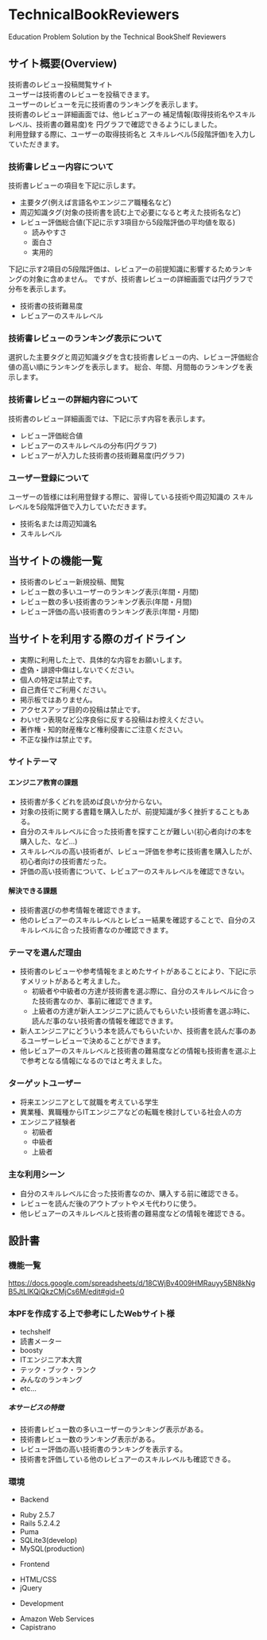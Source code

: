 # TechnicalBookReviewers
Education Problem Solution by the Technical BookShelf Reviewers

## サイト概要(Overview)
技術書のレビュー投稿閲覧サイト  
ユーザーは技術書のレビューを投稿できます。  
ユーザーのレビューを元に技術書のランキングを表示します。  
技術書のレビュー詳細画面では、他レビュアーの
補足情報(取得技術名やスキルレベル、技術書の難易度)を
円グラフで確認できるようにしました。  
利用登録する際に、ユーザーの取得技術名と
スキルレベル(5段階評価)を入力していただきます。

### 技術書レビュー内容について
技術書レビューの項目を下記に示します。
* 主要タグ(例えば言語名やエンジニア職種名など)
* 周辺知識タグ(対象の技術書を読む上で必要になると考えた技術名など)
* レビュー評価総合値(下記に示す3項目から5段階評価の平均値を取る)
  * 読みやすさ
  * 面白さ
  * 実用的

下記に示す2項目の5段階評価は、レビュアーの前提知識に影響するためランキングの対象に含めません。
ですが、技術書レビューの詳細画面では円グラフで分布を表示します。
* 技術書の技術難易度
* レビュアーのスキルレベル

### 技術書レビューのランキング表示について
選択した主要タグと周辺知識タグを含む技術書レビューの内、レビュー評価総合値の高い順にランキングを表示します。
総合、年間、月間毎のランキングを表示します。

### 技術書レビューの詳細内容について
技術書のレビュー詳細画面では、下記に示す内容を表示します。
* レビュー評価総合値
* レビュアーのスキルレベルの分布(円グラフ)
* レビュアーが入力した技術書の技術難易度(円グラフ)

### ユーザー登録について
ユーザーの皆様には利用登録する際に、習得している技術や周辺知識の
スキルレベルを5段階評価で入力していただきます。
* 技術名または周辺知識名
* スキルレベル

## 当サイトの機能一覧
* 技術書のレビュー新規投稿、閲覧
* レビュー数の多いユーザーのランキング表示(年間・月間)
* レビュー数の多い技術書のランキング表示(年間・月間)
* レビュー評価の高い技術書のランキング表示(年間・月間)

## 当サイトを利用する際のガイドライン
* 実際に利用した上で、具体的な内容をお願いします。
* 虚偽・誹謗中傷はしないでください。
* 個人の特定は禁止です。
* 自己責任でご利用ください。
* 掲示板ではありません。
* アクセスアップ目的の投稿は禁止です。
* わいせつ表現など公序良俗に反する投稿はお控えください。
* 著作権・知的財産権など権利侵害にご注意ください。
* 不正な操作は禁止です。

### サイトテーマ
#### エンジニア教育の課題
* 技術書が多くどれを読めば良いか分からない。
* 対象の技術に関する書籍を購入したが、前提知識が多く挫折することもある。
* 自分のスキルレベルに合った技術書を探すことが難しい(初心者向けの本を購入した、など...)
* スキルレベルの高い技術者が、レビュー評価を参考に技術書を購入したが、初心者向けの技術書だった。
* 評価の高い技術書について、レビュアーのスキルレベルを確認できない。

#### 解決できる課題
* 技術書選びの参考情報を確認できます。
* 他のレビュアーのスキルレベルとレビュー結果を確認することで、自分のスキルレベルに合った技術書なのか確認できます。

### テーマを選んだ理由
* 技術書のレビューや参考情報をまとめたサイトがあることにより、下記に示すメリットがあると考えました。
  * 初級者や中級者の方達が技術書を選ぶ際に、自分のスキルレベルに合った技術書なのか、事前に確認できます。
  * 上級者の方達が新人エンジニアに読んでもらいたい技術書を選ぶ時に、読んだ事のない技術書の情報を確認できます。
* 新人エンジニアにどういう本を読んでもらいたいか、技術書を読んだ事のあるユーザーレビューで決めることができます。
* 他レビュアーのスキルレベルと技術書の難易度などの情報も技術書を選ぶ上で参考となる情報になるのではと考えました。

### ターゲットユーザー
* 将来エンジニアとして就職を考えている学生
* 異業種、異職種からITエンジニアなどの転職を検討している社会人の方
* エンジニア経験者
  * 初級者
  * 中級者
  * 上級者

### 主な利用シーン
* 自分のスキルレベルに合った技術書なのか、購入する前に確認できる。
* レビューを読んだ後のアウトプットやメモ代わりに使う。
* 他レビュアーのスキルレベルと技術書の難易度などの情報を確認できる。

## 設計書


### 機能一覧
https://docs.google.com/spreadsheets/d/18CWjBv4009HMRauyy5BN8kNgB5JtLIKQiQkzCMjCs6M/edit#gid=0


### 本PFを作成する上で参考にしたWebサイト様
* techshelf
* 読書メーター
* boosty
* ITエンジニア本大賞
* テック・ブック・ランク
* みんなのランキング
* etc...

##### 本サービスの特徴
* 技術書レビュー数の多いユーザーのランキング表示がある。
* 技術書レビュー数のランキング表示がある。
* レビュー評価の高い技術書のランキングを表示する。
* 技術書を評価している他のレビュアーのスキルレベルも確認できる。

### 環境
* Backend
 - Ruby 2.5.7
 - Rails 5.2.4.2
 - Puma
 - SQLite3(develop)
 - MySQL(production)
* Frontend
 - HTML/CSS
 - jQuery
* Development
 - Amazon Web Services
 - Capistrano
